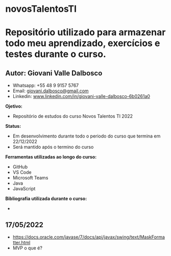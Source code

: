 # novosTalentosTI
# Repositório utilizado para armazenar todo meu aprendizado, exercícios e testes durante o curso.

## Autor: Giovani Valle Dalbosco
- Whatsapp: +55 48 9 9157 5767
- Email: giovani.dalbosco@gmail.com
- Linkedin: www.linkedin.com/in/giovani-valle-dalbosco-6b0261a0

**Ojetivo:**
- Repositório de estudos do curso Novos Talentos TI 2022

**Status:**
- Em desenvolvimento durante todo o periodo do curso que termina em 22/12/2022
- Será mantido após o termino do curso

**Ferramentas utilizadas ao longo do curso:**
- GitHub
- VS Code
- Microsoft Teams
- Java
- JavaScript

**Bibliografia utilizada durante o curso:**

- 

## 17/05/2022

- <https://docs.oracle.com/javase/7/docs/api/javax/swing/text/MaskFormatter.html>
- MVP o que é?